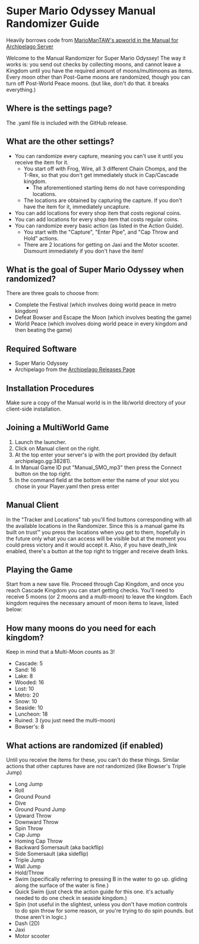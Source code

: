 # Super Mario Odyssey Manual Randomizer Guide

Heavily borrows code from [MarioManTAW's apworld in the Manual for Archipelago Server](https://discord.com/channels/1097532591650910289/1146498720792334336/1199903507772350465)

Welcome to the Manual Randomizer for Super Mario Odyssey!
The way it works is: you send out checks by collecting moons, and cannot leave a Kingdom until you have the required amount of moons/multimoons as items.
Every moon other than Post-Game moons are randomized, though you can turn off Post-World Peace moons. (but like, don't do that. it breaks everything.)

## Where is the settings page?

The .yaml file is included with the GitHub release.

## What are the other settings?

- You can randomize every capture, meaning you can't use it until you receive the item for it.
  - You start off with Frog, Wire, all 3 different Chain Chomps, and the T-Rex, so that you don't get immediately stuck in Cap/Cascade kingdom.
    - The aforementioned starting items do not have corresponding locations.
  - The locations are obtained by capturing the capture. If you don't have the item for it, immediately uncapture.
- You can add locations for every shop item that costs regional coins.
- You can add locations for every shop item that costs regular coins.
- You can randomize every basic action (as listed in the Action Guide).
  - You start with the "Capture", "Enter Pipe", and "Cap Throw and Hold" actions.
  - There are 2 locations for getting on Jaxi and the Motor scooter. Dismount immediately if you don't have the item!

## What is the goal of Super Mario Odyssey when randomized?

There are three goals to choose from:
- Complete the Festival (which involves doing world peace in metro kingdom)
- Defeat Bowser and Escape the Moon (which involves beating the game)
- World Peace (which involves doing world peace in every kingdom and then beating the game)

## Required Software

- Super Mario Odyssey
- Archipelago from the [Archipelago Releases Page](https://github.com/ArchipelagoMW/Archipelago/releases)

## Installation Procedures

Make sure a copy of the Manual world is in the lib/world directory of your client-side installation.

## Joining a MultiWorld Game

1. Launch the launcher.
2. Click on Manual client on the right.
3. At the top enter your server's ip with the port provided (by default archipelago.gg:38281).
4. In Manual Game ID put "Manual_SMO_mp3" then press the Connect button on the top right.
5. In the command field at the bottom enter the name of your slot you chose in your Player.yaml then press enter

## Manual Client

In the "Tracker and Locations" tab you'll find buttons corresponding with all the available locations in the Randomizer. Since this is a manual game its built on trust™ you press the locations when you get to them, hopefully in the future only what you can access will be visible but at the moment you could press victory and it would accept it. Also, if you have death_link enabled, there's a button at the top right to trigger and receive death links.

## Playing the Game

Start from a new save file. 
Proceed through Cap Kingdom, and once you reach Cascade Kingdom you can start getting checks.
You'll need to receive 5 moons (or 2 moons and a multi-moon) to leave the kingdom.
Each kingdom requires the necessary amount of moon items to leave, listed below:

## How many moons do you need for each kingdom?

Keep in mind that a Multi-Moon counts as 3!
- Cascade: 5
- Sand: 16
- Lake: 8
- Wooded: 16
- Lost: 10
- Metro: 20
- Snow: 10
- Seaside: 10
- Luncheon: 18
- Ruined: 3 (you just need the multi-moon)
- Bowser's: 8

## What actions are randomized (if enabled)

Until you receive the items for these, you can't do these things.
Similar actions that other captures have are *not* randomized (like Bowser's Triple Jump)

- Long Jump
- Roll
- Ground Pound
- Dive
- Ground Pound Jump
- Upward Throw
- Downward Throw
- Spin Throw
- Cap Jump
- Homing Cap Throw
- Backward Somersault (aka backflip)
- Side Somersault (aka sideflip)
- Triple Jump
- Wall Jump
- Hold/Throw
- Swim (specifically referring to pressing B in the water to go up. gliding along the surface of the water is fine.)
- Quick Swim (just check the action guide for this one. it's actually needed to do one check in seaside kingdom.)
- Spin (not useful in the slightest, unless you don't have motion controls to do spin throw for some reason, or you're trying to do spin pounds. but those aren't in logic.)
- Dash (2D)
- Jaxi
- Motor scooter